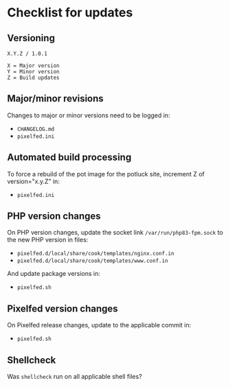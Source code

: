 # Checklist for updates

## Versioning
```
X.Y.Z / 1.0.1

X = Major version
Y = Minor version
Z = Build updates
```

## Major/minor revisions
Changes to major or minor versions need to be logged in:
* `CHANGELOG.md`
* `pixelfed.ini`

## Automated build processing
To force a rebuild of the pot image for the potluck site, increment Z of version="x.y.Z" in:
* `pixelfed.ini`

## PHP version changes
On PHP version changes, update the socket link `/var/run/php83-fpm.sock` to the new PHP version in files:
* `pixelfed.d/local/share/cook/templates/nginx.conf.in`
* `pixelfed.d/local/share/cook/templates/www.conf.in`

And update package versions in:
* `pixelfed.sh`

## Pixelfed version changes
On Pixelfed release changes, update to the applicable commit in:
* `pixelfed.sh`

## Shellcheck
Was `shellcheck` run on all applicable shell files?
